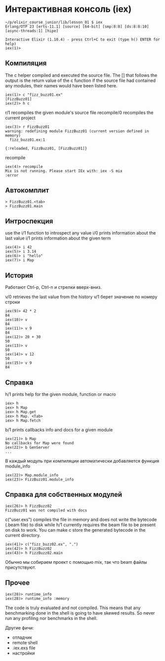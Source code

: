 # Интерактивная консоль (iex)

```
~/p/elixir_course_junior/lib/lesson_01 $ iex
Erlang/OTP 23 [erts-11.1] [source] [64-bit] [smp:8:8] [ds:8:8:10] [async-threads:1] [hipe]

Interactive Elixir (1.10.4) - press Ctrl+C to exit (type h() ENTER for help)
iex(1)> 
```


## Компиляция

The c helper compiled and executed the source file. 
The [] that follows the output is the return value of the c function
if the source file had contained any modules, their names would have been listed here.
```
iex(1)> c "fizz_buzz01.ex"
[FizzBuzz01]
iex(2)> h c
```

r/1 recompiles the given module's source file
recompile/0 recompiles the current project
```
iex(3)> r FizzBuzz01
warning: redefining module FizzBuzz01 (current version defined in memory)
  fizz_buzz01.ex:1

{:reloaded, FizzBuzz01, [FizzBuzz01]} 
```

recompile
```
iex(4)> recompile
Mix is not running. Please start IEx with: iex -S mix
:error
```


## Автокомплит

```
> FizzBuzz01.<tab>
> FizzBuzz01.main
```


## Интроспекция

use the i/1 function to introspect any value
i/0 prints information about the last value
i/1 prints information about the given term

```
iex(4)> i 42
iex(5)> i 3.14
iex(6)> i "hello"
iex(7)> i Map
```


## История

Работают Ctrl-p, Ctrl-n и стрелки вверх-вниз.

v/0 retrieves the last value from the history
v/1 берет значение по номеру строки

```
iex(9)> 42 * 2      
84
iex(10)> v
84
iex(11)> v 9
84
iex(12)> 20 + 30
50
iex(13)> v
50
iex(14)> v 12
50
iex(15)> v 9
84
```


## Справка

h/1 prints help for the given module, function or macro

```
iex> h
iex> h Map
iex> h Map.get
iex> h Map. <Tab>
iex> h Map.fetch
```

b/1 prints callbacks info and docs for a given module

```
iex(21)> b Map
No callbacks for Map were found
iex(22)> b GenServer
...
```

В каждый модуль при компиляции автоматически добавляется функция module_info

```
iex(22)> Map.module_info
iex(23)> FizzBuzz01.module_info
```


## Справка для собственных модулей

```
iex(26)> h FizzBuzz02
FizzBuzz01 was not compiled with docs
```

c("user.exs") compiles the file in memory and does not write the bytecode (.beam file) to disk 
while h/1 currently requires the beam file to be present on disk to work. 
You can make c store the generated bytecode in the current directory.

```
iex(41)> c("fizz_buzz02.ex", ".")
iex(42)> h FizzBuzz02
iex(43)> h FizzBuzz02.main
```

Обычно мы собираем проект с помощью mix, так что beam файлы присутствуют.


## Прочее

```
iex(28)> runtime_info
iex(28)> runtime_info :memory
```

The code is truly evaluated and not compiled. This means that any benchmarking done in the shell is going to have skewed results. So never run any profiling nor benchmarks in the shell.

Другие фичи:
- отладчик
- remote shell
- .iex.exs file
- настройки

